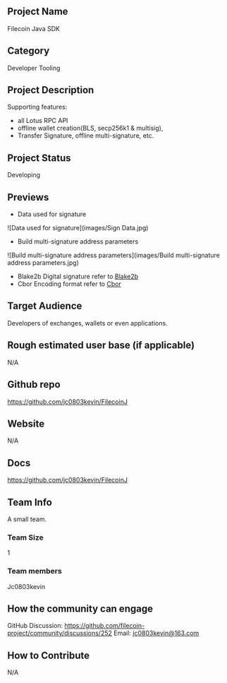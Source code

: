 ## Project Name
Filecoin Java SDK

## Category 
Developer Tooling

## Project Description
Supporting features:

+ all Lotus RPC API
+ offline wallet creation(BLS, secp256k1 & multisig), 
+ Transfer Signature, offline multi-signature, etc.

## Project Status
Developing

## Previews

* Data used for signature

![Data used for signature](images/Sign Data.jpg)

* Build multi-signature address parameters

![Build multi-signature address parameters](images/Build multi-signature address parameters.jpg)

* Blake2b Digital signature refer to [Blake2b](https://github.com/alphazero/Blake2b)
* Cbor Encoding format refer to [Cbor](https://github.com/whyrusleeping/cbor-gen)

## Target Audience
Developers of exchanges, wallets or even applications.

## Rough estimated user base (if applicable)

N/A

## Github repo

https://github.com/jc0803kevin/FilecoinJ

## Website

N/A


## Docs
https://github.com/jc0803kevin/FilecoinJ

## Team Info
A small team.

### Team Size 

1 

### Team members  
Jc0803kevin

## How the community can engage

GitHub Discussion: https://github.com/filecoin-project/community/discussions/252
Email: jc0803kevin@163.com  


## How to Contribute

N/A
